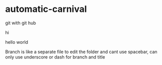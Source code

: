 # automatic-carnival
git with git hub

hi

hello world

Branch is like a separate file to edit the folder and cant use spacebar, can only use underscore or dash for branch and title
